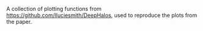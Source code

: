 A collection of plotting functions from https://github.com/lluciesmith/DeepHalos, used to reproduce the plots from the paper.